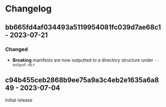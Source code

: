 # Changelog

## bb665fd4af034493a5119954081fc039d7ae68c1 - 2023-07-21

### Changed

  - **Breaking** manifests are now outputted to a directory structure under
    `--output-dir`

## c94b455ceb2868b9ee75a9a3c4eb2e1635a6a849 - 2023-07-04

Initial release

